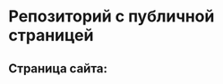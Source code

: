# Репозиторий с публичной страницей
## Страница сайта:
<!--girЗдесь будет ссылка на публичную страницу- ->